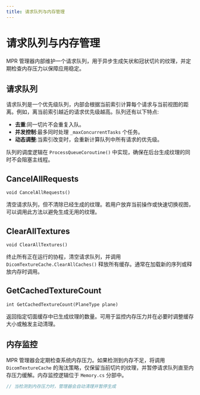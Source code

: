 ```yaml
---
title: 请求队列与内存管理
---
```


# 请求队列与内存管理

MPR 管理器内部维护一个请求队列，用于异步生成矢状和冠状切片的纹理，并定期检查内存压力以保障应用稳定。

## 请求队列

请求队列是一个优先级队列，内部会根据当前索引计算每个请求与当前视图的距离。例如，离当前索引越近的请求优先级越高。队列还有以下特点:

- **去重**:同一切片不会重复入队。
- **并发控制**:最多同时处理 `_maxConcurrentTasks` 个任务。
- **动态调整**:当索引改变时，会重新计算队列中所有请求的优先级。

队列的调度逻辑在 `ProcessQueueCoroutine()` 中实现，确保在后台生成纹理的同时不会阻塞主线程。

## CancelAllRequests

`void CancelAllRequests()`

清空请求队列，但不清除已经生成的纹理。若用户放弃当前操作或快速切换视图，可以调用此方法以避免生成无用的纹理。

## ClearAllTextures

`void ClearAllTextures()`

终止所有正在运行的协程，清空请求队列，并调用 `DicomTextureCache.ClearAllCaches()` 释放所有缓存。通常在加载新的序列或释放内存时调用。

## GetCachedTextureCount

`int GetCachedTextureCount(PlaneType plane)`

返回指定切面缓存中已生成纹理的数量。可用于监控内存压力并在必要时调整缓存大小或触发主动清理。

## 内存监控

MPR 管理器会定期检查系统内存压力。如果检测到内存不足，将调用 `DicomTextureCache` 的淘汰策略，仅保留当前切片的纹理，并暂停请求队列直至内存压力缓解。内存监控逻辑位于 `Memory.cs` 分部中。

```csharp
// 当检测到内存压力时，管理器会自动清理并暂停生成
```